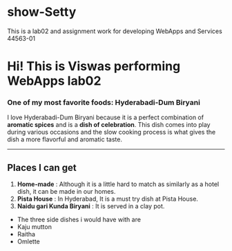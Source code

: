 # show-Setty
This is a lab02 and assignment work for developing WebApps and Services 44563-01
# Hi! This is Viswas performing WebApps lab02
### One of my most favorite foods: Hyderabadi-Dum Biryani
I love Hyderabadi-Dum Biryani because it is a perfect combination of **aromatic spices** and is a **dish of celebration**.
This dish comes into play during various occasions and the slow cooking process is what gives the dish a more flavorful and aromatic taste.
***
## Places I can get
1. **Home-made** : Although it is a little hard to match as similarly as a hotel dish, it can be made in our homes.
2. **Pista House** : In Hyderabad, It is a must try dish at Pista House.
3. **Naidu gari Kunda Biryani** : It is served in a clay pot.

- The three side dishes i would have with are
- Kaju mutton
- Raitha
- Omlette

![More about my Favorite movie](C:\Users\S576128\Documents\GitHub\show-Setty\MyMovie.md)